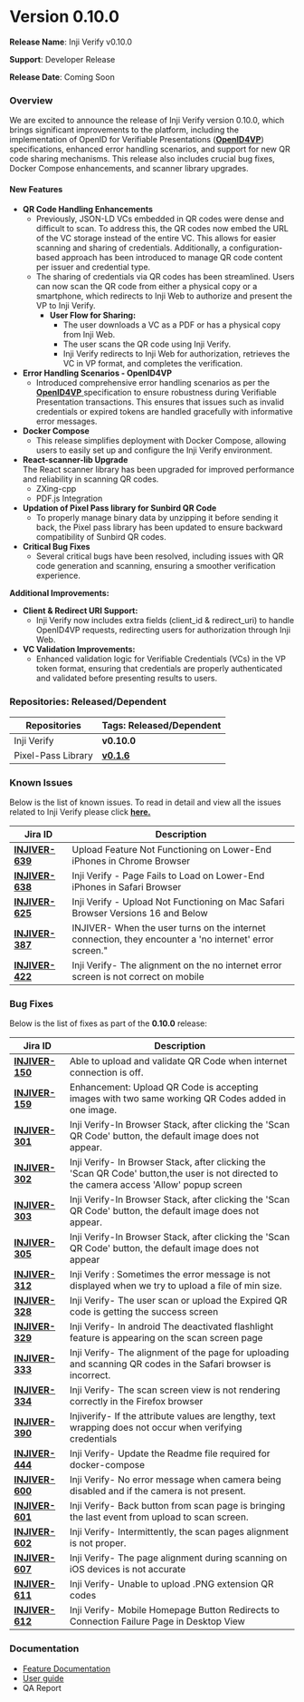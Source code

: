 # Version 0.10.0

**Release Name**: Inji Verify v0.10.0

**Support**: Developer Release

**Release Date**: Coming Soon

### **Overview**

We are excited to announce the release of Inji Verify version 0.10.0, which brings significant improvements to the platform, including the implementation of OpenID for Verifiable Presentations ([**OpenID4VP**](https://openid.net/specs/openid-4-verifiable-presentations-1\_0.html)) specifications, enhanced error handling scenarios, and support for new QR code sharing mechanisms. This release also includes crucial bug fixes, Docker Compose enhancements, and scanner library upgrades.

#### **New Features**

* **QR Code Handling Enhancements**
  * Previously, JSON-LD VCs embedded in QR codes were dense and difficult to scan. To address this, the QR codes now embed the URL of the VC storage instead of the entire VC. This allows for easier scanning and sharing of credentials. Additionally, a configuration-based approach has been introduced to manage QR code content per issuer and credential type.
  * The sharing of credentials via QR codes has been streamlined. Users can now scan the QR code from either a physical copy or a smartphone, which redirects to Inji Web to authorize and present the VP to Inji Verify.
    * **User Flow for Sharing:**
      * The user downloads a VC as a PDF or has a physical copy from Inji Web.
      * The user scans the QR code using Inji Verify.
      * Inji Verify redirects to Inji Web for authorization, retrieves the VC in VP format, and completes the verification.
* **Error Handling Scenarios - OpenID4VP**
  * Introduced comprehensive error handling scenarios as per the [**OpenID4VP** ](https://openid.net/specs/openid-4-verifiable-presentations-1\_0.html)specification to ensure robustness during Verifiable Presentation transactions. This ensures that issues such as invalid credentials or expired tokens are handled gracefully with informative error messages.
* **Docker Compose**
  * This release simplifies deployment with Docker Compose, allowing users to easily set up and configure the Inji Verify environment.
* **React-scanner-lib Upgrade**\
  The React scanner library has been upgraded for improved performance and reliability in scanning QR codes.
  * ZXing-cpp
  * PDF.js Integration
* **Updation of Pixel Pass library for Sunbird QR Code**
  * To properly manage binary data by unzipping it before sending it back, the Pixel pass library has been updated to ensure backward compatibility of Sunbird QR codes.
* **Critical Bug Fixes**
  * Several critical bugs have been resolved, including issues with QR code generation and scanning, ensuring a smoother verification experience.

**Additional Improvements:**

* **Client & Redirect URI Support:**
  * Inji Verify now includes extra fields (client\_id & redirect\_uri) to handle OpenID4VP requests, redirecting users for authorization through Inji Web.
* **VC Validation Improvements:**
  * Enhanced validation logic for Verifiable Credentials (VCs) in the VP token format, ensuring that credentials are properly authenticated and validated before presenting results to users.

### **Repositories: Released/Dependent**

| **Repositories**   | **Tags: Released/Dependent**                                         |
| ------------------ | -------------------------------------------------------------------- |
| Inji Verify        | **v0.10.0**                                                          |
| Pixel-Pass Library | [**v0.1.6**](https://www.npmjs.com/package/@mosip/pixelpass/v/0.1.6) |

### **Known Issues**

Below is the list of known issues. To read in detail and view all the issues related to Inji Verify please click [**here.**](https://mosip.atlassian.net/issues/?jql=project%20%3D%20%22INJIVER%22%20AND%20status%20%21%3D%20Closed%20AND%20type%20%3D%20Bug%20ORDER%20BY%20created%20DESC)

| **Jira ID**                                                       | **Description**                                                                                        |
| ----------------------------------------------------------------- | ------------------------------------------------------------------------------------------------------ |
| [**INJIVER-639**](https://mosip.atlassian.net/browse/INJIVER-639) | Upload Feature Not Functioning on Lower-End iPhones in Chrome Browser                                  |
| [**INJIVER-638**](https://mosip.atlassian.net/browse/INJIVER-638) | Inji Verify - Page Fails to Load on Lower-End iPhones in Safari Browser                                |
| [**INJIVER-625**](https://mosip.atlassian.net/browse/INJIVER-625) | Inji Verify - Upload Not Functioning on Mac Safari Browser Versions 16 and Below                       |
| [**INJIVER-387**](https://mosip.atlassian.net/browse/INJIVER-387) | INJIVER- When the user turns on the internet connection, they encounter a 'no internet' error screen." |
| [**INJIVER-422**](https://mosip.atlassian.net/browse/INJIVER-422) | Inji Verify- The alignment on the no internet error screen is not correct on mobile                    |

### **Bug Fixes**

Below is the list of fixes as part of the **0.10.0** release:

| **Jira ID**                                                       | **Description**                                                                                                                            |
| ----------------------------------------------------------------- | ------------------------------------------------------------------------------------------------------------------------------------------ |
| [**INJIVER-150**](https://mosip.atlassian.net/browse/INJIVER-150) | Able to upload and validate QR Code when internet connection is off.                                                                       |
| [**INJIVER-159**](https://mosip.atlassian.net/browse/INJIVER-159) | Enhancement: Upload QR Code is accepting images with two same working QR Codes added in one image.                                         |
| [**INJIVER-301**](https://mosip.atlassian.net/browse/INJIVER-301) | Inji Verify-In Browser Stack, after clicking the 'Scan QR Code' button, the default image does not appear.                                 |
| [**INJIVER-302**](https://mosip.atlassian.net/browse/INJIVER-302) | Inji Verify- In Browser Stack, after clicking the 'Scan QR Code' button,the user is not directed to the camera access 'Allow' popup screen |
| [**INJIVER-303**](https://mosip.atlassian.net/browse/INJIVER-303) | Inji Verify-In Browser Stack, after clicking the 'Scan QR Code' button, the default image does not appear.                                 |
| [**INJIVER-305**](https://mosip.atlassian.net/browse/INJIVER-305) | Inji Verify-In Browser Stack, after clicking the 'Scan QR Code' button, the default image does not appear                                  |
| [**INJIVER-312**](https://mosip.atlassian.net/browse/INJIVER-312) | Inji Verify : Sometimes the error message is not displayed when we try to upload a file of min size.                                       |
| [**INJIVER-328**](https://mosip.atlassian.net/browse/INJIVER-328) | Inji Verify- The user scan or upload the Expired QR code is getting the success screen                                                     |
| [**INJIVER-329**](https://mosip.atlassian.net/browse/INJIVER-329) | Inji Verify- In android The deactivated flashlight feature is appearing on the scan screen page                                            |
| [**INJIVER-333**](https://mosip.atlassian.net/browse/INJIVER-333) | Inji Verify- The alignment of the page for uploading and scanning QR codes in the Safari browser is incorrect.                             |
| [**INJIVER-334**](https://mosip.atlassian.net/browse/INJIVER-334) | Inji Verify- The scan screen view is not rendering correctly in the Firefox browser                                                        |
| [**INJIVER-390**](https://mosip.atlassian.net/browse/INJIVER-390) | Injiverify- If the attribute values are lengthy, text wrapping does not occur when verifying credentials                                   |
| [**INJIVER-444**](https://mosip.atlassian.net/browse/INJIVER-444) | Inji Verify- Update the Readme file required for docker-compose                                                                            |
| [**INJIVER-600**](https://mosip.atlassian.net/browse/INJIVER-600) | Inji Verify- No error message when camera being disabled and if the camera is not present.                                                 |
| [**INJIVER-601**](https://mosip.atlassian.net/browse/INJIVER-601) | Inji Verify- Back button from scan page is bringing the last event from upload to scan screen.                                             |
| [**INJIVER-602**](https://mosip.atlassian.net/browse/INJIVER-602) | Inji Verify- Intermittently, the scan pages alignment is not proper.                                                                       |
| [**INJIVER-607**](https://mosip.atlassian.net/browse/INJIVER-607) | Inji Verify- The page alignment during scanning on iOS devices is not accurate                                                             |
| [**INJIVER-611**](https://mosip.atlassian.net/browse/INJIVER-611) | Inji Verify- Unable to upload .PNG extension QR codes                                                                                      |
| [**INJIVER-612**](https://mosip.atlassian.net/browse/INJIVER-612) | Inji Verify- Mobile Homepage Button Redirects to Connection Failure Page in Desktop View                                                   |

### **Documentation**

* [Feature Documentation](../functional-overview/features.md)
* [User guide](../functional-overview/end-user-guide.md)
* QA Report
